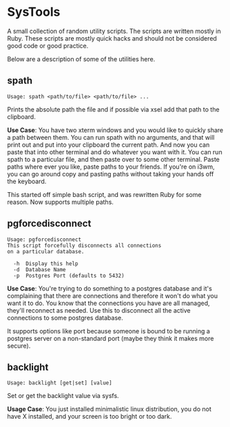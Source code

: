# SysTools

A small collection of random utility scripts. The scripts are written mostly in Ruby. These scripts are mostly quick hacks and should not be considered good code or good practice.

Below are a description of some of the utilities here.

## spath

```
Usage: spath <path/to/file> <path/to/file> ...
```
Prints the absolute path the file and if possible via xsel add that path to the clipboard.

**Use Case**: You have two xterm windows and you would like to quickly share a path between them. You can run spath with no arguments, and that will print out and put into your clipboard the current path. And now you can paste that into other terminal and do whatever you want with it. You can run spath to a particular file, and then paste over to some other terminal. Paste paths where ever you like, paste paths to your friends. If you're on i3wm, you can go around copy and pasting paths without taking your hands off the keyboard.

This started off simple bash script, and was rewritten Ruby for some reason.
Now supports multiple paths.

## pgforcedisconnect

```
Usage: pgforcedisconnect
This script forcefully disconnects all connections
on a particular database.

  -h  Display this help
  -d  Database Name 
  -p  Postgres Port (defaults to 5432)
```

**Use Case**: You're trying to do something to a postgres database and it's complaining that there are connections and therefore it won't do what you want it to do. You know that the connections you have are all managed, they'll reconnect as needed. Use this to disconnect all the active connections to some postgres database.

It supports options like port because someone is bound to be running a postgres server on a non-standard port (maybe they think it makes more secure).

## backlight

```
Usage: backlight [get|set] [value]
```

Set or get the backlight value via sysfs. 

**Usage Case**: You just installed minimalistic linux distribution, you do not have X installed, and your screen is too bright or too dark.

